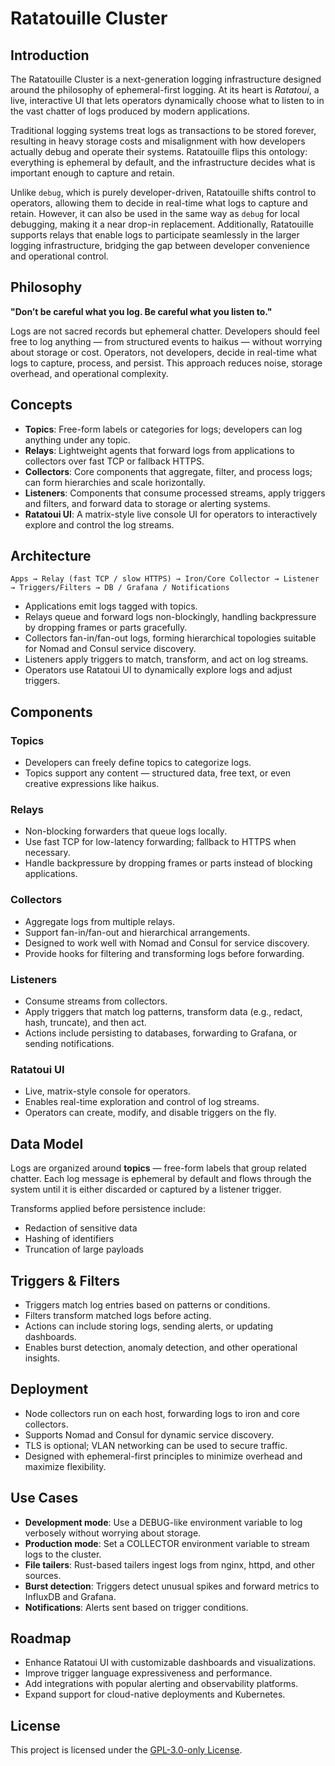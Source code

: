 # Ratatouille Cluster

## Introduction

The Ratatouille Cluster is a next-generation logging infrastructure designed around the philosophy of ephemeral-first logging. At its heart is *Ratatoui*, a live, interactive UI that lets operators dynamically choose what to listen to in the vast chatter of logs produced by modern applications.

Traditional logging systems treat logs as transactions to be stored forever, resulting in heavy storage costs and misalignment with how developers actually debug and operate their systems. Ratatouille flips this ontology: everything is ephemeral by default, and the infrastructure decides what is important enough to capture and retain.

Unlike `debug`, which is purely developer-driven, Ratatouille shifts control to operators, allowing them to decide in real-time what logs to capture and retain. However, it can also be used in the same way as `debug` for local debugging, making it a near drop-in replacement. Additionally, Ratatouille supports relays that enable logs to participate seamlessly in the larger logging infrastructure, bridging the gap between developer convenience and operational control.

## Philosophy

**"Don’t be careful what you log. Be careful what you listen to."**

Logs are not sacred records but ephemeral chatter. Developers should feel free to log anything — from structured events to haikus — without worrying about storage or cost. Operators, not developers, decide in real-time what logs to capture, process, and persist. This approach reduces noise, storage overhead, and operational complexity.

## Concepts

- **Topics**: Free-form labels or categories for logs; developers can log anything under any topic.
- **Relays**: Lightweight agents that forward logs from applications to collectors over fast TCP or fallback HTTPS.
- **Collectors**: Core components that aggregate, filter, and process logs; can form hierarchies and scale horizontally.
- **Listeners**: Components that consume processed streams, apply triggers and filters, and forward data to storage or alerting systems.
- **Ratatoui UI**: A matrix-style live console UI for operators to interactively explore and control the log streams.

## Architecture

```
Apps → Relay (fast TCP / slow HTTPS) → Iron/Core Collector → Listener → Triggers/Filters → DB / Grafana / Notifications
```

- Applications emit logs tagged with topics.
- Relays queue and forward logs non-blockingly, handling backpressure by dropping frames or parts gracefully.
- Collectors fan-in/fan-out logs, forming hierarchical topologies suitable for Nomad and Consul service discovery.
- Listeners apply triggers to match, transform, and act on log streams.
- Operators use Ratatoui UI to dynamically explore logs and adjust triggers.

## Components

### Topics

- Developers can freely define topics to categorize logs.
- Topics support any content — structured data, free text, or even creative expressions like haikus.

### Relays

- Non-blocking forwarders that queue logs locally.
- Use fast TCP for low-latency forwarding; fallback to HTTPS when necessary.
- Handle backpressure by dropping frames or parts instead of blocking applications.

### Collectors

- Aggregate logs from multiple relays.
- Support fan-in/fan-out and hierarchical arrangements.
- Designed to work well with Nomad and Consul for service discovery.
- Provide hooks for filtering and transforming logs before forwarding.

### Listeners

- Consume streams from collectors.
- Apply triggers that match log patterns, transform data (e.g., redact, hash, truncate), and then act.
- Actions include persisting to databases, forwarding to Grafana, or sending notifications.

### Ratatoui UI

- Live, matrix-style console for operators.
- Enables real-time exploration and control of log streams.
- Operators can create, modify, and disable triggers on the fly.

## Data Model

Logs are organized around **topics** — free-form labels that group related chatter. Each log message is ephemeral by default and flows through the system until it is either discarded or captured by a listener trigger.

Transforms applied before persistence include:

- Redaction of sensitive data
- Hashing of identifiers
- Truncation of large payloads

## Triggers & Filters

- Triggers match log entries based on patterns or conditions.
- Filters transform matched logs before acting.
- Actions can include storing logs, sending alerts, or updating dashboards.
- Enables burst detection, anomaly detection, and other operational insights.

## Deployment

- Node collectors run on each host, forwarding logs to iron and core collectors.
- Supports Nomad and Consul for dynamic service discovery.
- TLS is optional; VLAN networking can be used to secure traffic.
- Designed with ephemeral-first principles to minimize overhead and maximize flexibility.

## Use Cases

- **Development mode**: Use a DEBUG-like environment variable to log verbosely without worrying about storage.
- **Production mode**: Set a COLLECTOR environment variable to stream logs to the cluster.
- **File tailers**: Rust-based tailers ingest logs from nginx, httpd, and other sources.
- **Burst detection**: Triggers detect unusual spikes and forward metrics to InfluxDB and Grafana.
- **Notifications**: Alerts sent based on trigger conditions.

## Roadmap

- Enhance Ratatoui UI with customizable dashboards and visualizations.
- Improve trigger language expressiveness and performance.
- Add integrations with popular alerting and observability platforms.
- Expand support for cloud-native deployments and Kubernetes.

## License

This project is licensed under the [GPL-3.0-only License](https://spdx.org/licenses/GPL-3.0-only.html).
